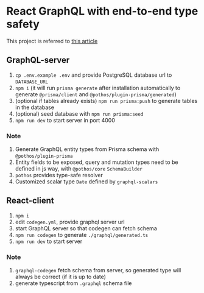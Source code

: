 # React GraphQL with end-to-end type safety

This project is referred to [this article](https://www.prisma.io/blog/e2e-type-safety-graphql-react-1-I2GxIfxkSZ)

## GraphQL-server

1. `cp .env.example .env` and provide PostgreSQL database url to `DATABASE_URL`
2. `npm i` (it will run `prisma generate` after installation automatically to generate `@prisma/client` and `@pothos/plugin-prisma/generated`)
3. (optional if tables already exists) `npm run prisma:push` to generate tables in the database
4. (optional) seed database with `npm run prisma:seed`
5. `npm run dev` to start server in port 4000

### Note

1. Generate GraphQL entity types from Prisma schema with `@pothos/plugin-prisma`
2. Entity fields to be exposed, query and mutation types need to be defined in js way, with `@pothos/core` `SchemaBuilder`
3. `pothos` provides type-safe resolver
4. Customized scalar type `Date` defined by `graphql-scalars`

## React-client

1. `npm i`
2. edit `codegen.yml`, provide graphql server url
3. start GraphQL server so that codegen can fetch schema
4. `npm run codegen` to generate `./graphql/generated.ts`
5. `npm run dev` to start server

### Note

1. `graphql-codegen` fetch schema from server, so generated type will always be correct (if it is up to date)
2. generate typescript from `.graphql` schema file
